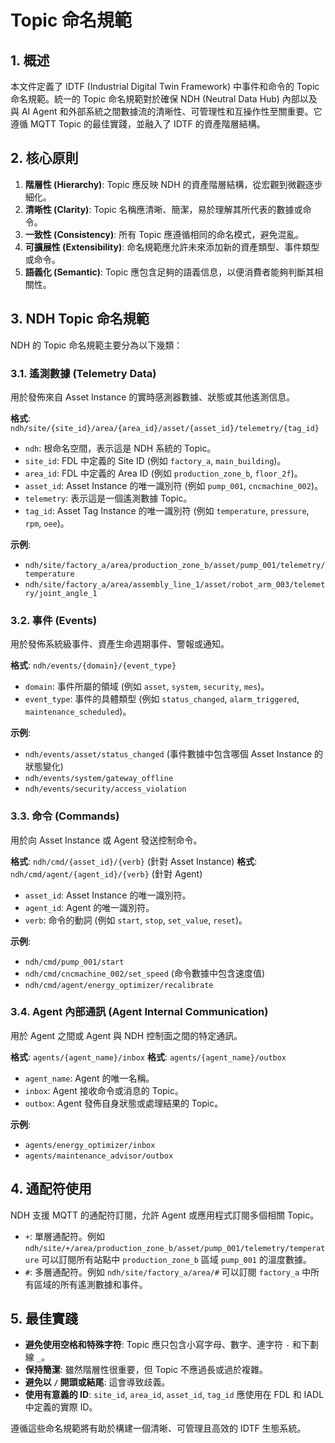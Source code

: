 # Topic 命名規範

## 1. 概述

本文件定義了 IDTF (Industrial Digital Twin Framework) 中事件和命令的 Topic 命名規範。統一的 Topic 命名規範對於確保 NDH (Neutral Data Hub) 內部以及與 AI Agent 和外部系統之間數據流的清晰性、可管理性和互操作性至關重要。它遵循 MQTT Topic 的最佳實踐，並融入了 IDTF 的資產階層結構。

## 2. 核心原則

1.  **階層性 (Hierarchy)**: Topic 應反映 NDH 的資產階層結構，從宏觀到微觀逐步細化。
2.  **清晰性 (Clarity)**: Topic 名稱應清晰、簡潔，易於理解其所代表的數據或命令。
3.  **一致性 (Consistency)**: 所有 Topic 應遵循相同的命名模式，避免混亂。
4.  **可擴展性 (Extensibility)**: 命名規範應允許未來添加新的資產類型、事件類型或命令。
5.  **語義化 (Semantic)**: Topic 應包含足夠的語義信息，以便消費者能夠判斷其相關性。

## 3. NDH Topic 命名規範

NDH 的 Topic 命名規範主要分為以下幾類：

### 3.1. 遙測數據 (Telemetry Data)

用於發佈來自 Asset Instance 的實時感測器數據、狀態或其他遙測信息。

**格式**: `ndh/site/{site_id}/area/{area_id}/asset/{asset_id}/telemetry/{tag_id}`

*   `ndh`: 根命名空間，表示這是 NDH 系統的 Topic。
*   `site_id`: FDL 中定義的 Site ID (例如 `factory_a`, `main_building`)。
*   `area_id`: FDL 中定義的 Area ID (例如 `production_zone_b`, `floor_2f`)。
*   `asset_id`: Asset Instance 的唯一識別符 (例如 `pump_001`, `cncmachine_002`)。
*   `telemetry`: 表示這是一個遙測數據 Topic。
*   `tag_id`: Asset Tag Instance 的唯一識別符 (例如 `temperature`, `pressure`, `rpm`, `oee`)。

**示例**:

*   `ndh/site/factory_a/area/production_zone_b/asset/pump_001/telemetry/temperature`
*   `ndh/site/factory_a/area/assembly_line_1/asset/robot_arm_003/telemetry/joint_angle_1`

### 3.2. 事件 (Events)

用於發佈系統級事件、資產生命週期事件、警報或通知。

**格式**: `ndh/events/{domain}/{event_type}`

*   `domain`: 事件所屬的領域 (例如 `asset`, `system`, `security`, `mes`)。
*   `event_type`: 事件的具體類型 (例如 `status_changed`, `alarm_triggered`, `maintenance_scheduled`)。

**示例**:

*   `ndh/events/asset/status_changed` (事件數據中包含哪個 Asset Instance 的狀態變化)
*   `ndh/events/system/gateway_offline`
*   `ndh/events/security/access_violation`

### 3.3. 命令 (Commands)

用於向 Asset Instance 或 Agent 發送控制命令。

**格式**: `ndh/cmd/{asset_id}/{verb}` (針對 Asset Instance)
**格式**: `ndh/cmd/agent/{agent_id}/{verb}` (針對 Agent)

*   `asset_id`: Asset Instance 的唯一識別符。
*   `agent_id`: Agent 的唯一識別符。
*   `verb`: 命令的動詞 (例如 `start`, `stop`, `set_value`, `reset`)。

**示例**:

*   `ndh/cmd/pump_001/start`
*   `ndh/cmd/cncmachine_002/set_speed` (命令數據中包含速度值)
*   `ndh/cmd/agent/energy_optimizer/recalibrate`

### 3.4. Agent 內部通訊 (Agent Internal Communication)

用於 Agent 之間或 Agent 與 NDH 控制面之間的特定通訊。

**格式**: `agents/{agent_name}/inbox`
**格式**: `agents/{agent_name}/outbox`

*   `agent_name`: Agent 的唯一名稱。
*   `inbox`: Agent 接收命令或消息的 Topic。
*   `outbox`: Agent 發佈自身狀態或處理結果的 Topic。

**示例**:

*   `agents/energy_optimizer/inbox`
*   `agents/maintenance_advisor/outbox`

## 4. 通配符使用

NDH 支援 MQTT 的通配符訂閱，允許 Agent 或應用程式訂閱多個相關 Topic。

*   `+`: 單層通配符。例如 `ndh/site/+/area/production_zone_b/asset/pump_001/telemetry/temperature` 可以訂閱所有站點中 `production_zone_b` 區域 `pump_001` 的溫度數據。
*   `#`: 多層通配符。例如 `ndh/site/factory_a/area/#` 可以訂閱 `factory_a` 中所有區域的所有遙測數據和事件。

## 5. 最佳實踐

*   **避免使用空格和特殊字符**: Topic 應只包含小寫字母、數字、連字符 `-` 和下劃線 `_`。
*   **保持簡潔**: 雖然階層性很重要，但 Topic 不應過長或過於複雜。
*   **避免以 `/` 開頭或結尾**: 這會導致歧義。
*   **使用有意義的 ID**: `site_id`, `area_id`, `asset_id`, `tag_id` 應使用在 FDL 和 IADL 中定義的實際 ID。

遵循這些命名規範將有助於構建一個清晰、可管理且高效的 IDTF 生態系統。
